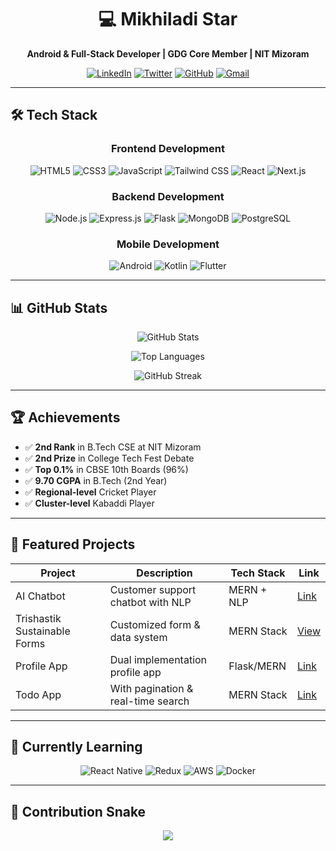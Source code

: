 <div align="center">

# 💻 Mikhiladi Star

**Android & Full-Stack Developer | GDG Core Member | NIT Mizoram**

[![LinkedIn](https://img.shields.io/badge/-LinkedIn-0077B5?style=for-the-badge&logo=linkedin&logoColor=white)](https://www.linkedin.com/in/mrkhiladi123)
[![Twitter](https://img.shields.io/badge/-Twitter-1DA1F2?style=for-the-badge&logo=twitter&logoColor=white)](https://twitter.com/yourhandle)
[![GitHub](https://img.shields.io/badge/-GitHub-181717?style=for-the-badge&logo=github&logoColor=white)](https://github.com/Mikhiladi-star)
[![Gmail](https://img.shields.io/badge/-Gmail-D14836?style=for-the-badge&logo=gmail&logoColor=white)](mailto:bt23cs035@nitmz.ac.in)

</div>

---

## 🛠️ Tech Stack

<div align="center">

### **Frontend Development**
![HTML5](https://img.shields.io/badge/HTML5-E34F26?style=flat-square&logo=html5&logoColor=white)
![CSS3](https://img.shields.io/badge/CSS3-1572B6?style=flat-square&logo=css3&logoColor=white)
![JavaScript](https://img.shields.io/badge/JavaScript-F7DF1E?style=flat-square&logo=javascript&logoColor=black)
![Tailwind CSS](https://img.shields.io/badge/Tailwind_CSS-38B2AC?style=flat-square&logo=tailwind-css&logoColor=white)
![React](https://img.shields.io/badge/React-61DAFB?style=flat-square&logo=react&logoColor=black)
![Next.js](https://img.shields.io/badge/Next.js-000000?style=flat-square&logo=nextdotjs&logoColor=white)

### **Backend Development**
![Node.js](https://img.shields.io/badge/Node.js-339933?style=flat-square&logo=nodedotjs&logoColor=white)
![Express.js](https://img.shields.io/badge/Express.js-000000?style=flat-square&logo=express&logoColor=white)
![Flask](https://img.shields.io/badge/Flask-000000?style=flat-square&logo=flask&logoColor=white)
![MongoDB](https://img.shields.io/badge/MongoDB-47A248?style=flat-square&logo=mongodb&logoColor=white)
![PostgreSQL](https://img.shields.io/badge/PostgreSQL-4169E1?style=flat-square&logo=postgresql&logoColor=white)

### **Mobile Development**
![Android](https://img.shields.io/badge/Android-3DDC84?style=flat-square&logo=android&logoColor=white)
![Kotlin](https://img.shields.io/badge/Kotlin-0095D5?style=flat-square&logo=kotlin&logoColor=white)
![Flutter](https://img.shields.io/badge/Flutter-02569B?style=flat-square&logo=flutter&logoColor=white)

</div>

---

## 📊 GitHub Stats

<div align="center">

![GitHub Stats](https://github-readme-stats.vercel.app/api?username=Mikhiladi-star&show_icons=true&theme=radical&hide_border=true)
  
![Top Languages](https://github-readme-stats.vercel.app/api/top-langs/?username=Mikhiladi-star&layout=compact&theme=radical&hide_border=true)

![GitHub Streak](https://streak-stats.demolab.com?user=Mikhiladi-star&theme=radical&hide_border=true)

</div>

---

## 🏆 Achievements

- ✅ **2nd Rank** in B.Tech CSE at NIT Mizoram  
- ✅ **2nd Prize** in College Tech Fest Debate  
- ✅ **Top 0.1%** in CBSE 10th Boards (96%)  
- ✅ **9.70 CGPA** in B.Tech (2nd Year)  
- ✅ **Regional-level** Cricket Player  
- ✅ **Cluster-level** Kabaddi Player  

---

## 🚀 Featured Projects

| Project | Description | Tech Stack | Link |
|---------|-------------|------------|------|
| AI Chatbot | Customer support chatbot with NLP | MERN + NLP | [Link](#) |
| Trishastik Sustainable Forms | Customized form & data system | MERN Stack | [View](https://mrkhiladi.onrender.com/) |
| Profile App | Dual implementation profile app | Flask/MERN | [Link](#) |
| Todo App | With pagination & real-time search | MERN Stack | [Link](#) |

---

## 🌱 Currently Learning

<div align="center">

![React Native](https://img.shields.io/badge/React_Native-20232A?style=for-the-badge&logo=react&logoColor=61DAFB)
![Redux](https://img.shields.io/badge/Redux-593D88?style=for-the-badge&logo=redux&logoColor=white)
![AWS](https://img.shields.io/badge/AWS-232F3E?style=for-the-badge&logo=amazon-aws&logoColor=white)
![Docker](https://img.shields.io/badge/Docker-2496ED?style=for-the-badge&logo=docker&logoColor=white)

</div>

---

## 🐍 Contribution Snake

<div align="center">

<img src="https://raw.githubusercontent.com/Mikhiladi-star/Mikhiladi-star/output/github-contribution-grid-snake.svg" />

</div>
